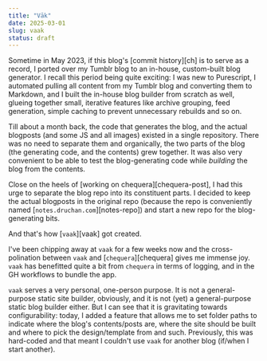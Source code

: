```yaml
---
title: "Vāk"
date: 2025-03-01
slug: vaak
status: draft
---
```


Sometime in May 2023, if this blog's [commit history][ch] is to serve as a record, I ported over my Tumblr blog to an in-house, custom-built blog generator. I recall this period being quite exciting: I was new to Purescript, I automated pulling all content from my Tumblr blog and converting them to Markdown, and I built the in-house blog builder from scratch as well, glueing together small, iterative features like archive grouping, feed generation, simple caching to prevent unnecessary rebuilds and so on.

Till about a month back, the code that generates the blog, and the actual blogposts (and some JS and all images) existed in a single repository. There was no need to separate them and organically, the two parts of the blog (the generating code, and the contents) grew together. It was also very convenient to be able to test the blog-generating code while _building_ the blog from the contents.

Close on the heels of [working on chequera][chequera-post], I had this urge to separate the blog repo into its constituent parts. I decided to keep the actual blogposts in the original repo (because the repo is conveniently named [`notes.druchan.com`][notes-repo]) and start a new repo for the blog-generating bits.

And that's how [`vaak`][vaak] got created.

I've been chipping away at `vaak` for a few weeks now and the cross-polination between `vaak` and [`chequera`][chequera] gives me immense joy. `vaak` has benefitted quite a bit from `chequera` in terms of logging, and in the GH workflows to bundle the app.

`vaak` serves a very personal, one-person purpose. It is not a general-purpose static site builder, obviously, and it is not (yet) a general-purpose static blog builder either. But I can see that it is gravitating towards configurability: today, I added a feature that allows me to set folder paths to indicate where the blog's contents/posts are, where the site should be built and where to pick the design/template from and such. Previously, this was hard-coded and that meant I couldn't use `vaak` for another blog (if/when I start another).
